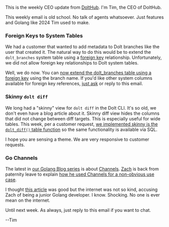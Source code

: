 This is the weekly CEO update from [DoltHub](https://www.dolthub.com/). I'm Tim, the CEO of DoltHub. 

This weekly email is old school. No talk of agents whatsoever. Just features and Golang like 2024 Tim used to make.

### Foreign Keys to System Tables

We had a customer that wanted to add metadata to Dolt branches like the user that created it. The natural way to do this would be to extend the `dolt_branches` system table using a [foreign key](https://www.dolthub.com/blog/2025-03-05-mysql-foreign-keys/) relationship. Unfortunately, we did not allow foreign key relationships to Dolt system tables. 

Well, we do now. You can [now extend the dolt_branches table using a foreign key](https://www.dolthub.com/blog/2025-09-16-foreign-keys-to-system-tables-/) using the branch name. If you'd like other system columns available for foreign key references, [just ask](https://github.com/dolthub/dolt/issues/new) or reply to this email.

### Skinny `dolt diff`

We long had a "skinny" view for `dolt diff` in the Dolt CLI. It's so old, we don't even have a blog article about it. Skinny diff view hides the columns that did not change between diff targets. This is especially useful for wide tables. This week, per a customer request, [we implemented skinny is the `dolt_diff()` table function](https://www.dolthub.com/blog/2025-09-15-focused-diffs-with-skinny-and-include-cols/) so the same functionality is available via SQL. 

I hope you are sensing a theme. We are very responsive to customer requests. 

### Go Channels

The latest in [our Golang Blog series](https://www.dolthub.com/blog/?q=golang) is about [Channels](https://www.dolthub.com/blog/2025-09-12-go-channels-for-period-mismatch/). [Zach](https://www.dolthub.com/team#zach) is back from paternity leave to explain [how he used Channels for a non-obvious use case](https://www.dolthub.com/blog/2025-09-12-go-channels-for-period-mismatch/). 

I thought [this article](https://www.dolthub.com/blog/2025-09-12-go-channels-for-period-mismatch/) was good but the internet was not so kind, accusing Zach of being a junior Golang developer. I know. Shocking. No one is ever mean on the internet.

Until next week. As always, just reply to this email if you want to chat.

--Tim